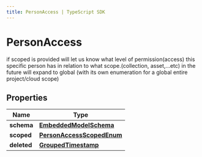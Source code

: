 ```yaml
---
title: PersonAccess | TypeScript SDK
---
```



# PersonAccess

if scoped is provided will let us know what level of permission(access) this specific person has in relation to what scope.(collection, asset,...etc)  in the future will expand to global (with its own enumeration for a global entire project/cloud scope)

## Properties

Name | Type
------------ | -------------
**schema** | [**EmbeddedModelSchema**](EmbeddedModelSchema)
**scoped** | [**PersonAccessScopedEnum**](PersonAccessScopedEnum)
**deleted** | [**GroupedTimestamp**](GroupedTimestamp)


